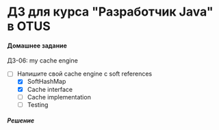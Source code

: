 ﻿# ДЗ для курса "Разработчик Java" в OTUS


#### Домашнее задание

ДЗ-06: my cache engine

- [ ] Напишите свой cache engine с soft references 
  - [x] SoftHashMap
  - [x] Cache interface
  - [ ] Cache implementation
  - [ ] Testing

##### Решение